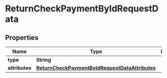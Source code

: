 

# ReturnCheckPaymentByIdRequestData


## Properties

| Name | Type | Description | Notes |
|------------ | ------------- | ------------- | -------------|
|**type** | **String** |  |  [optional] |
|**attributes** | [**ReturnCheckPaymentByIdRequestDataAttributes**](ReturnCheckPaymentByIdRequestDataAttributes.md) |  |  [optional] |



